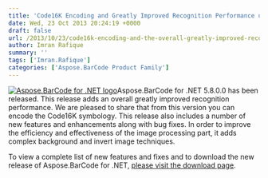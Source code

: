 ```yaml
---
title: 'Code16K Encoding and Greatly Improved Recognition Performance using Aspose.BarCode for .NET 5.8.0'
date: Wed, 23 Oct 2013 20:24:19 +0000
draft: false
url: /2013/10/23/code16k-encoding-and-the-overall-greatly-improved-recognition-performance-using-aspose.barcode-for-.net-5.8.0.0/
author: Imran Rafique
summary: ''
tags: ['Imran.Rafique']
categories: ['Aspose.BarCode Product Family']
---
```


[![][1]](https://blog.aspose.com/wp-content/uploads/sites/2/2013/07/aspose-Barcode-for-net_100.png)Aspose.BarCode for .NET 5.8.0.0 has been released. This release adds an overall greatly improved recognition performance. We are pleased to share that from this version you can encode the Code16K symbology. This release also includes a number of new features and enhancements along with bug fixes. In order to improve the efficiency and effectiveness of the image processing part, it adds complex background and invert image techniques.

To view a complete list of new features and fixes and to download the new release of Aspose.BarCode for .NET, [please visit the download page][2].




[1]: https://blog.aspose.com/wp-content/uploads/sites/2/2013/07/aspose-Barcode-for-net_100.png "Aspose.BarCode for .NET logo"
[2]: http://www.aspose.com/community/files/51/.net-components/aspose.barcode-for-.net/default.aspx




